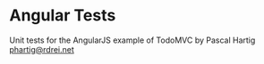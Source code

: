 Angular Tests
==================

Unit tests for the AngularJS example of TodoMVC by Pascal Hartig <phartig@rdrei.net>